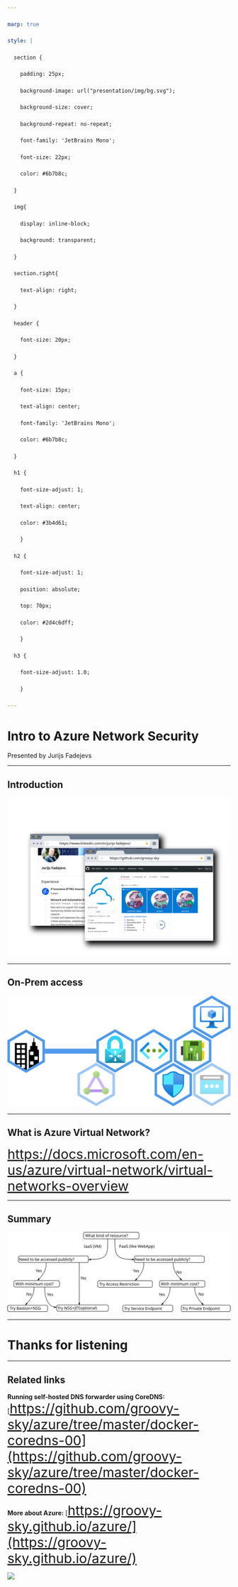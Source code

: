 ```yaml
---
marp: true
style: |
  section {
    padding: 25px;
    background-image: url("presentation/img/bg.svg");
    background-size: cover; 
    background-repeat: no-repeat;
    font-family: 'JetBrains Mono';
    font-size: 22px;
    color: #6b7b8c;
  }
  img{
    display: inline-block;
    background: transparent;
  }
  section.right{
    text-align: right;
  }
  header {
    font-size: 20px;
  }
  a {
    font-size: 15px;
    text-align: center;
    font-family: 'JetBrains Mono';
    color: #6b7b8c;
  }
  h1 {
    font-size-adjust: 1;
    text-align: center;
    color: #3b4d61;
    }
  h2 {
    font-size-adjust: 1;
    position: absolute;
    top: 70px;
    color: #2d4c6dff;
    }
  h3 {
    font-size-adjust: 1.0;
    }
---
```


# Intro to Azure Network Security
<!-- _class: right -->
Presented by Jurijs Fadejevs

---

## Introduction

<!-- paginate: true -->
<!-- header: 'Intro to Azure Network Security' -->
<!-- footer: 'https://github.com/groovy-sky' -->

![](img/intro.svg)

---

## On-Prem access

![](img/vm_on_prem_access.svg)

---

## What is Azure Virtual Network?

https://docs.microsoft.com/en-us/azure/virtual-network/virtual-networks-overview

---

## Summary
![](img/summary.svg)


---

<!-- header: '' -->
<!-- footer: '' -->
<!-- paginate: false -->
# Thanks for listening

---

<style scoped>
section {
  font-size: 30px;
}
a {
  font-size: 30px;
}
</style>

## Related links

**Running self-hosted DNS forwarder using CoreDNS:**
[https://github.com/groovy-sky/azure/tree/master/docker-coredns-00](https://github.com/groovy-sky/azure/tree/master/docker-coredns-00)


**More about Azure:**
[https://groovy-sky.github.io/azure/](https://groovy-sky.github.io/azure/)

![](presentation/img/watch_and_star.svg)
